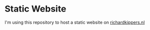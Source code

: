 # Static Website

I'm using this repository to host a static website on [richardkippers.nl](https://richardkippers.nl)